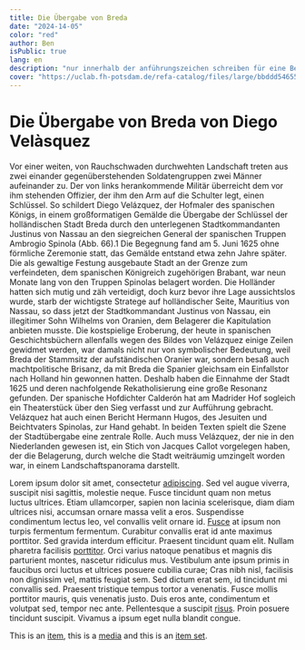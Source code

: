 ```yaml
---
title: Die Übergabe von Breda
date: "2024-14-05"
color: "red"
author: Ben
isPublic: true
lang: en
description: "nur innerhalb der anführungszeichen schreiben für eine Beschreibung"
cover: "https://uclab.fh-potsdam.de/refa-catalog/files/large/bbddd54655955eb994e2db8dfc57ef9c85c2cb18.jpg"
---
```


# Die Übergabe von Breda von Diego Velàsquez

Vor einer weiten, von Rauchschwaden durchwehten Landschaft treten aus zwei einander gegenüberstehenden Soldatengruppen zwei Männer aufeinander zu. Der von links herankommende Militär überreicht dem vor ihm stehenden Offizier, der ihm den Arm auf die Schulter legt, einen Schlüssel. So schildert Diego Velázquez, der Hofmaler des spanischen Königs, in einem großformatigen Gemälde die Übergabe der Schlüssel der holländischen Stadt Breda durch den unterlegenen Stadtkommandanten Justinus von Nassau an den siegreichen General der spanischen Truppen Ambrogio Spinola (Abb. 66).1 Die Begegnung fand am 5. Juni 1625 ohne förmliche Zeremonie statt, das Gemälde entstand etwa zehn Jahre später. Die als gewaltige Festung ausgebaute Stadt an der Grenze zum verfeindeten, dem spanischen Königreich zugehörigen Brabant, war neun Monate lang von den Truppen Spinolas belagert worden. Die Holländer hatten sich mutig und zäh verteidigt, doch kurz bevor ihre Lage aussichtslos wurde, starb der wichtigste Stratege auf holländischer Seite, Mauritius von Nassau, so dass jetzt der Stadtkommandant Justinus von Nassau, ein illegitimer Sohn Wilhelms von Oranien, dem Belagerer die Kapitulation anbieten musste. Die kostspielige Eroberung, der heute in spanischen Geschichtsbüchern allenfalls wegen des Bildes von Velázquez einige Zeilen gewidmet werden, war damals nicht nur von symbolischer Bedeutung, weil Breda der Stammsitz der aufständischen Oranier war, sondern besaß auch machtpolitische Brisanz, da mit Breda die Spanier gleichsam ein Einfallstor nach Holland hin gewonnen hatten. Deshalb haben die Einnahme der Stadt 1625 und deren nachfolgende Rekatholisierung eine große Resonanz gefunden. Der spanische Hofdichter Calderón hat am Madrider Hof sogleich ein Theaterstück über den Sieg verfasst und zur Aufführung gebracht. Velázquez hat auch einen Bericht Hermann Hugos, des Jesuiten und Beichtvaters Spinolas, zur Hand gehabt. In beiden Texten spielt die Szene der Stadtübergabe eine zentrale Rolle. Auch muss Velázquez, der nie in den Niederlanden gewesen ist, ein Stich von Jacques Callot vorgelegen haben, der die Belagerung, durch welche die Stadt weiträumig umzingelt worden war, in einem Landschaftspanorama darstellt.


Lorem ipsum dolor sit amet, consectetur [adipiscing](item/9799). Sed vel augue viverra, suscipit nisi sagittis, molestie neque. Fusce tincidunt quam non metus luctus ultrices. Etiam ullamcorper, sapien non lacinia scelerisque, diam diam ultrices nisi, accumsan ornare massa velit a eros. Suspendisse condimentum lectus leo, vel convallis velit ornare id. [Fusce](item/7740) at ipsum non turpis fermentum fermentum. Curabitur convallis erat id ante maximus porttitor. Sed gravida interdum efficitur. Praesent tincidunt quam elit.
Nullam pharetra facilisis [porttitor](item/19640). Orci varius natoque penatibus et magnis dis parturient montes, nascetur ridiculus mus. Vestibulum ante ipsum primis in faucibus orci luctus et ultrices posuere cubilia curae; Cras nibh nisl, facilisis non dignissim vel, mattis feugiat sem. Sed dictum erat sem, id tincidunt mi convallis sed. Praesent tristique tempus tortor a venenatis. Fusce mollis porttitor mauris, quis venenatis justo. Duis eros ante, condimentum et volutpat sed, tempor nec ante. Pellentesque a suscipit [risus](item/28246). Proin posuere tincidunt suscipit. Vivamus a ipsum eget nulla blandit congue.

This is an [item](item/306), this is a [media](media/1602) and this is an [item set](set/31735).
